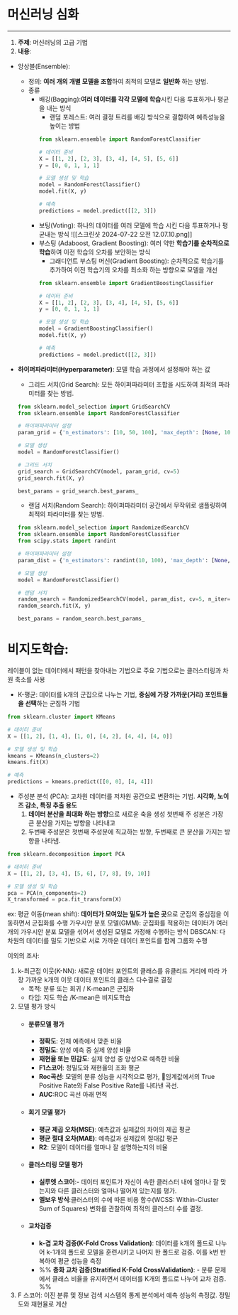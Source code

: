 
# 머신러닝 심화
----
1. **주제**: 머신러닝의 고급 기법
2. **내용**:

- 앙상블(Ensemble):
	- 정의: **여러 개의 개별 모델을 조합**하여 최적의 모델로 **일반화** 하는 방법.
	- 종류
		- 배깅(Bagging):**여러 데이터를 각각 모델에 학습**시킨 다음 투표하거나 평균을 내는 방식
			- 랜덤 포레스트: 여러 결정 트리를 배깅 방식으로 결합하여 예측성능을 높이는 방법
			```python
			from sklearn.ensemble import RandomForestClassifier
			
			# 데이터 준비
			X = [[1, 2], [2, 3], [3, 4], [4, 5], [5, 6]]
			y = [0, 0, 1, 1, 1]
			
			# 모델 생성 및 학습
			model = RandomForestClassifier()
			model.fit(X, y)
			
			# 예측
			predictions = model.predict([[2, 3]])
			```
		- 보팅(Voting): 하나의 데이터를 여러 모델에 학습 시킨 다음 투표하거나 평균내는 방식
		  ![[스크린샷 2024-07-22 오전 12.07.10.png]]
		- 부스팅 (Adaboost, Gradient Boosting):
		  여러 약한 **학습기를 순차적으로 학습**하여 이전 학습의 오차를 보안하는 방식
			-  그래디언트 부스팅 머신(Gradient Boosting): 
			  순차적으로 학습기를 추가하여 이전 학습기의 오차를 최소화 하는 방향으로 모델을 개선
			```python
			from sklearn.ensemble import GradientBoostingClassifier
			
			# 데이터 준비
			X = [[1, 2], [2, 3], [3, 4], [4, 5], [5, 6]]
			y = [0, 0, 1, 1, 1]
			
			# 모델 생성 및 학습
			model = GradientBoostingClassifier()
			model.fit(X, y)
			
			# 예측
			predictions = model.predict([[2, 3]])
			```

- **하이퍼파라미터(Hyperparameter)**: 모델 학습 과정에서 설정해야 하는 값
	- 그리드 서치(Grid Search): 모든 하이퍼파라미터 조합을 시도하여 최적의 파라미터를 찾는 방법.
	```python
	from sklearn.model_selection import GridSearchCV
	from sklearn.ensemble import RandomForestClassifier
	
	# 하이퍼파라미터 설정
	param_grid = {'n_estimators': [10, 50, 100], 'max_depth': [None, 10, 20, 30]}
	
	# 모델 생성
	model = RandomForestClassifier()
	
	# 그리드 서치
	grid_search = GridSearchCV(model, param_grid, cv=5)
	grid_search.fit(X, y)
	
	best_params = grid_search.best_params_
	```
	- 랜덤 서치(Random Search): 
	  하이퍼파라미터 공간에서 무작위로 샘플링하여 최적의 파라미터를 찾는 방법.
	```python
	from sklearn.model_selection import RandomizedSearchCV
	from sklearn.ensemble import RandomForestClassifier
	from scipy.stats import randint
	
	# 하이퍼파라미터 설정
	param_dist = {'n_estimators': randint(10, 100), 'max_depth': [None, 10, 20, 30]}
	
	# 모델 생성
	model = RandomForestClassifier()
	
	# 랜덤 서치
	random_search = RandomizedSearchCV(model, param_dist, cv=5, n_iter=10, random_state=42)
	random_search.fit(X, y)
	
	best_params = random_search.best_params_
	```

# 비지도학습:

레이블이 없는 데이터에서 패턴을 찾아내는 기법으로 주요 기법으로는 클러스터링과 차원 축소를 사용

- K-평균:
  데이터를 k개의 군집으로 나누는 기법, **중심에 가장 가까운(거리) 포인트들을 선택**하는 군집하 기법
```python
from sklearn.cluster import KMeans

# 데이터 준비
X = [[1, 2], [1, 4], [1, 0], [4, 2], [4, 4], [4, 0]]

# 모델 생성 및 학습
kmeans = KMeans(n_clusters=2)
kmeans.fit(X)

# 예측
predictions = kmeans.predict([[0, 0], [4, 4]])
```
- 주성분 분석 (PCA):
  고차원 데이터를 저차원 공간으로 변환하는 기법. **시각화, 노이즈 감소, 특징 추출 용도**
  1. **데이터 분산을 최대화 하는 방향**으로 새로운 축을 생성
     첫번째 주 성분은 가장 큰 분산을 가지는 방향을 나타내고
   2. 두번째 주성분은 첫번째 주성분에 직교하는 방향,
      두번째로 큰 분산을 가지는 방향을 나타냄.
```python
from sklearn.decomposition import PCA

# 데이터 준비
X = [[1, 2], [3, 4], [5, 6], [7, 8], [9, 10]]

# 모델 생성 및 학습
pca = PCA(n_components=2)
X_transformed = pca.fit_transform(X)

```

ex:
	평균 이동(mean shift):
	 **데이터가 모여있는 밀도가 높은 곳**으로 군집의 중심점을 이동하면서 군집화를 수행
	 가우시안 분포 모델(GMM):
	 군집화를 적용하는 데이터가 여러개의 가우시안 분포 모델을 섞어서 생성된 모델로 가정해 수행하는 방식
	 DBSCAN:
	 다차원의 데이터를 밀도 기반으로 서로 가까운 데이터 포인트를 함께 그룹화 수행
	 


이외의 조사:
1. k-최근접 이웃(K-NN):
   새로운 데이터 포인트의 클래스를 유클리드 거리에 따라 가장 가까운 k개의 이웃 데이터 포인트의 클래스 다수결로 결정
   - 목적: 분류 또는 회귀 / K-mean은 군집화
   - 타입: 지도 학습 /K-mean은 비지도학습
2. 모델 평가 방식
	- #### 분류모델 평가
		- **정확도**: 전체 예측에서 맞춘 비율
		- **정밀도**: 양성 예측 중 실제 양성 비율
		- **재현율 또는 민감도**: 실제 양성 중 양성으로 예측한 비율
		- **F1스코어**: 정밀도와 재현율의 조화 평균
		- **Roc곡선**: 모델의 분류 성능을 시각적으로 평가,
		  임계값에서의 True Positive Rate와 False Positive Rate를 나타낸 곡선.
		- **AUC**:ROC 곡선 아래 면적
	- #### 회기 모델 평가
		- **평균 제곱 오차(MSE)**: 예측값과 실제값의 차이의 제곱 평균
		- **평균 절대 오차(MAE)**: 예측값과 실제값의 절대값 평균
		- **R2**: 모델이 데이터를 얼마나 잘 설명하는지의 비율
	- #### 클러스터링 모델 평가
		- **실루엣 스코어**:- 데이터 포인트가 자신이 속한 클러스터 내에 얼마나 잘 맞는지와 다른 클러스터와 얼마나 떨어져 있는지를 평가.
		- **엘보우 방식**:클러스터의 수에 따른 비용 함수(WCSS: Within-Cluster Sum of Squares) 변화를 관찰하여 최적의 클러스터 수를 결정.
	- #### 교차검증
		- **k-겹 교차 검증(K-Fold Cross Validation)**: 
		  데이터를 k개의 폴드로 나누어 k-1개의 폴드로 모델을 훈련시키고 나머지 한 폴드로 검증. 이를 k번 반복하여 평균 성능을 측정
		- %% **층화 교차 검증(Stratified K-Fold CrossValidation)**: - 분류 문제에서 클래스 비율을 유지하면서 데이터를 K개의 폴드로 나누어 교차 검증. %%
3. F 스코어:
   이진 분류 및 정보 검색 시스템의 통계 분석에서 예측 성능의 측정값.
   정밀도와 재현율로 게산 




